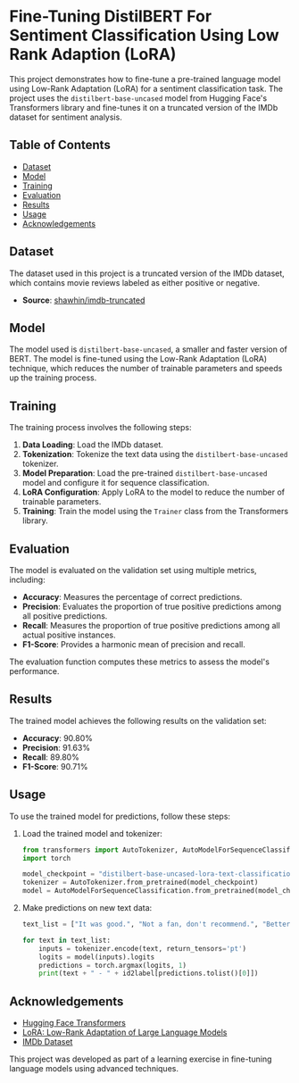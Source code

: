 # Fine-Tuning DistilBERT For Sentiment Classification Using Low Rank Adaption (LoRA)

This project demonstrates how to fine-tune a pre-trained language model using Low-Rank Adaptation (LoRA) for a sentiment classification task. The project uses the `distilbert-base-uncased` model from Hugging Face's Transformers library and fine-tunes it on a truncated version of the IMDb dataset for sentiment analysis.

## Table of Contents
- [Dataset](#dataset)
- [Model](#model)
- [Training](#training)
- [Evaluation](#evaluation)
- [Results](#results)
- [Usage](#usage)
- [Acknowledgements](#acknowledgements)

## Dataset

The dataset used in this project is a truncated version of the IMDb dataset, which contains movie reviews labeled as either positive or negative.

- **Source**: [shawhin/imdb-truncated](https://huggingface.co/datasets/shawhin/imdb-truncated)

## Model

The model used is `distilbert-base-uncased`, a smaller and faster version of BERT. The model is fine-tuned using the Low-Rank Adaptation (LoRA) technique, which reduces the number of trainable parameters and speeds up the training process.

## Training

The training process involves the following steps:

1. **Data Loading**: Load the IMDb dataset.
2. **Tokenization**: Tokenize the text data using the `distilbert-base-uncased` tokenizer.
3. **Model Preparation**: Load the pre-trained `distilbert-base-uncased` model and configure it for sequence classification.
4. **LoRA Configuration**: Apply LoRA to the model to reduce the number of trainable parameters.
5. **Training**: Train the model using the `Trainer` class from the Transformers library.

## Evaluation

The model is evaluated on the validation set using multiple metrics, including:

- **Accuracy**: Measures the percentage of correct predictions.
- **Precision**: Evaluates the proportion of true positive predictions among all positive predictions.
- **Recall**: Measures the proportion of true positive predictions among all actual positive instances.
- **F1-Score**: Provides a harmonic mean of precision and recall.

The evaluation function computes these metrics to assess the model's performance.

## Results

The trained model achieves the following results on the validation set:

- **Accuracy**: 90.80%
- **Precision**: 91.63%
- **Recall**: 89.80%
- **F1-Score**: 90.71%

## Usage

To use the trained model for predictions, follow these steps:

1. Load the trained model and tokenizer:
    ```python
    from transformers import AutoTokenizer, AutoModelForSequenceClassification
    import torch

    model_checkpoint = "distilbert-base-uncased-lora-text-classification"
    tokenizer = AutoTokenizer.from_pretrained(model_checkpoint)
    model = AutoModelForSequenceClassification.from_pretrained(model_checkpoint)
    ```

2. Make predictions on new text data:
    ```python
    text_list = ["It was good.", "Not a fan, don't recommend.", "Better than the first one.", "This is not worth watching even once.", "This one is a pass."]

    for text in text_list:
        inputs = tokenizer.encode(text, return_tensors='pt')
        logits = model(inputs).logits
        predictions = torch.argmax(logits, 1)
        print(text + " - " + id2label[predictions.tolist()[0]])
    ```

## Acknowledgements

- [Hugging Face Transformers](https://github.com/huggingface/transformers)
- [LoRA: Low-Rank Adaptation of Large Language Models](https://arxiv.org/abs/2106.09685)
- [IMDb Dataset](https://huggingface.co/datasets/shawhin/imdb-truncated)

This project was developed as part of a learning exercise in fine-tuning language models using advanced techniques.
